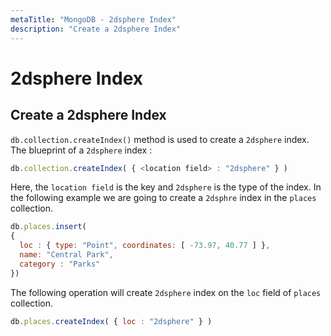 ```yaml
---
metaTitle: "MongoDB - 2dsphere Index"
description: "Create a 2dsphere Index"
---
```


# 2dsphere Index



## Create a 2dsphere Index


`db.collection.createIndex()` method is used to create a `2dsphere` index. The blueprint of a `2dsphere` index :

```js
db.collection.createIndex( { <location field> : "2dsphere" } )

```

Here, the `location field` is the key and `2dsphere` is the type of the index. In the following example we are going to create a `2dsphre` index in the `places` collection.

```js
db.places.insert(
{
  loc : { type: "Point", coordinates: [ -73.97, 40.77 ] },
  name: "Central Park",
  category : "Parks"
})

```

The following operation will create `2dsphere` index on the `loc` field of `places` collection.

```js
db.places.createIndex( { loc : "2dsphere" } )

```

